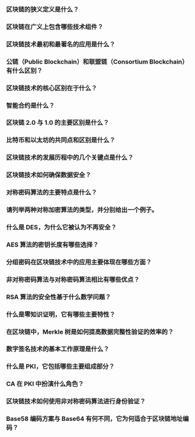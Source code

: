 ### 区块链的狭义定义是什么？



### 区块链在广义上包含哪些技术组件？



### 区块链技术最初和最著名的应用是什么？



### 公链（Public Blockchain）和联盟链（Consortium Blockchain）有什么区别？



### 区块链技术的核心区别在于什么？



### 智能合约是什么？



### 区块链 2.0 与 1.0 的主要区别是什么？



### 比特币和以太坊的共同点和区别是什么？



### 区块链技术的发展历程中的几个关键点是什么？



### 区块链技术如何确保数据安全？



### **对称密码算法的主要特点是什么？**



### **请列举两种对称加密算法的类型，并分别给出一个例子。**



### **什么是 DES，为什么它被认为不再安全？**



### **AES 算法的密钥长度有哪些选择？**



### **分组密码在区块链技术中的应用主要体现在哪些方面？**



### **非对称密码算法与对称密码算法相比有哪些优点？**



### **RSA 算法的安全性基于什么数学问题？**


### **什么是零知识证明，它有哪些主要特性？**



### **在区块链中，Merkle 树是如何提高数据完整性验证的效率的？**



### **数字签名技术的基本工作原理是什么？**



### **什么是 PKI，它包括哪些主要组成部分？**


### **CA 在 PKI 中扮演什么角色？**



### **区块链技术如何使用非对称密码算法进行身份验证？**



### **Base58 编码方案与 Base64 有何不同，它为何适合于区块链地址编码？**


